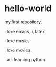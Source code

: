 # hello-world
my first repository.

i love emacs, r, latex.

i love music.

i love movies.

i am learning python.

